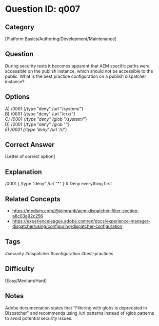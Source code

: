 # Question ID: q007

## Category
[Platform Basics/Authoring/Development/Maintenance]

## Question
During security tests it becomes apparent that AEM specific paths were accessible on the publish instance, which should not be accessible to the public.
What is the best practice configuration on a publish dispatcher instance?

## Options
A) /0001 {/type "deny" /url "/system/*"*}  <br /> 
B) /0001 {/type "deny" /url "/crx/*"}  <br /> 
C) /0001 {/type "deny" /glob "/system/*"}  <br /> 
D) /0001 {/type "deny" /glob "*"}  <br /> 
E) /0001 {/type 'deny' /url '/r/*'}  <br /> 

## Correct Answer
[Letter of correct option]

## Explanation
/0001 { /type "deny" /url "*" }  # Deny everything first 

## Related Concepts
- https://medium.com/@toimrank/aem-dispatcher-filter-section-a8c03a92c256
- https://experienceleague.adobe.com/en/docs/experience-manager-dispatcher/using/configuring/dispatcher-configuration

## Tags
#security #dispatcher #configuration #best-practices

## Difficulty
[Easy/Medium/Hard]

## Notes
Adobe documentation states that "Filtering with globs is deprecated in Dispatcher" and recommends using /url patterns instead of /glob patterns to avoid potential security issues.